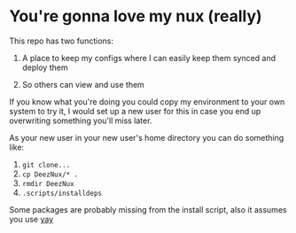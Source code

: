 # You're gonna love my nux (really)
This repo has two functions:

1. A place to keep my configs where I can easily keep them synced and deploy them

2. So others can view and use them

If you know what you're doing you could copy my environment to your own system to try it, I would set up a new user for this in case
you end up overwriting something you'll miss later.

As your new user in your new user's home directory you can do something like:
1. ``git clone...``
2. ``cp DeezNux/* .``
3. ``rmdir DeezNux``
4. ``.scripts/installdeps``

Some packages are probably missing from the install script, also it assumes you use [yay](https://github.com/Jguer/yay)
